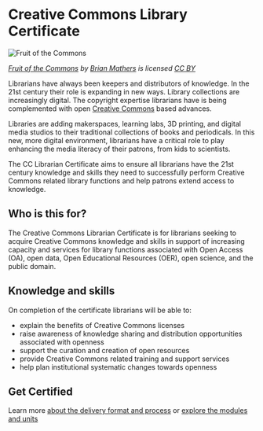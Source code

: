 # Creative Commons Library Certificate

![Fruit of the Commons](https://github.com/creativecommons/cc-cert-lib/blob/master/images/fruit-of-the-commons.png)

*[Fruit of the Commons](http://bryanmmathers.com/fruit-of-the-commons/) by [Brian Mathers](http://bryanmmathers.com/) is licensed [CC BY](http://creativecommons.org/licenses/by/4.0/)*

Librarians have always been keepers and distributors of knowledge. In the 21st century their role is expanding in new ways. Library collections are increasingly digital. The copyright expertise librarians have is being complemented with open [Creative Commons](http://creativecommons.org) based advances. 

Libraries are adding makerspaces, learning labs, 3D printing, and digital media studios to their traditional collections of books and periodicals. In this new, more digital environment, librarians have a critical role to play enhancing the media literacy of their patrons, from kids to scientists. 

The CC Librarian Certificate aims to ensure all librarians have the 21st century knowledge and skills they need to successfully perform Creative Commons related library functions and help patrons extend access to knowledge.  

## Who is this for?

The Creative Commons Librarian Certificate is for librarians seeking to acquire Creative Commons knowledge and skills in support of increasing capacity and services for library functions associated with Open Access (OA), open data, Open Educational Resources (OER), open science, and the public domain.

## Knowledge and skills

On completion of the certificate librarians will be able to:

* explain the benefits of Creative Commons licenses
* raise awareness of knowledge sharing and distribution opportunities associated with openness
* support the curation and creation of open resources
* provide Creative Commons related training and support services
* help plan institutional systematic changes towards openness


## Get Certified

Learn more [about the delivery format and process](details/index.md) or [explore the modules and units](contents/index.md)





